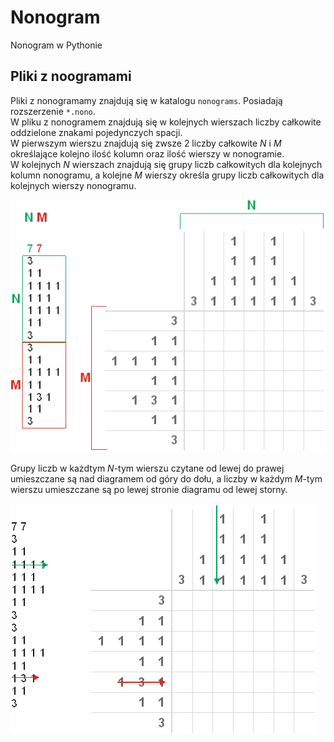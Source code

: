 # Nonogram
Nonogram w Pythonie

## Pliki z noogramami
Pliki z nonogramamy znajdują się w katalogu `nonograms`. Posiadają rozszerzenie `*.nono`.\
W pliku z nonogramem znajdują się w kolejnych wierszach liczby całkowite oddzielone znakami pojedynczych spacji.\
W pierwszym wierszu znajdują się zwsze 2 liczby całkowite $N$ i $M$ określające kolejno ilość kolumn oraz ilość wierszy w nonogramie.\
W kolejnych $N$ wierszach znajdują się grupy liczb całkowitych dla kolejnych kolumn nonogramu, a kolejne $M$ wierszy określa grupy liczb całkowitych dla kolejnych wierszy nonogramu.

![Reprezentacja pliku](images/nonofile.png)

Grupy liczb w każdtym $N$-tym wierszu czytane od lewej do prawej umieszczane są nad diagramem od góry do dołu, a liczby w każdym $M$-tym wierszu umieszczane są po lewej stronie diagramu od lewej storny.

![Reprezentacja pliku](images/nonofile2.png)
